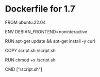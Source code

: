 # Dockerfile for 1.7

FROM ubuntu:22.04

ENV DEBIAN_FRONTEND=noninteractive

RUN apt-get update && apt-get install -y curl

COPY script.sh /script.sh

RUN chmod +x /script.sh

CMD ["/script.sh"]
